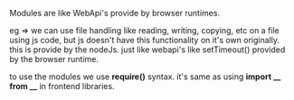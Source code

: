 Modules are like WebApi's provide by browser runtimes.

eg => we can use file handling like reading, writing, copying, etc on a file using js code, but js doesn't
have this functionality on it's own originally. this is provide by the nodeJs. just like webapi's like setTimeout() provided by the browser runtime.

to use the modules  we use **require()** syntax. it's same as using **import __ from __** in frontend libraries.
